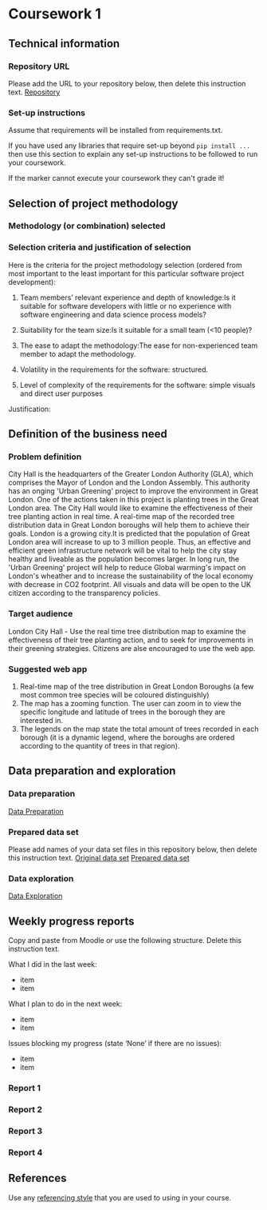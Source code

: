 # Coursework 1

## Technical information
### Repository URL
Please add the URL to your repository below, then delete this instruction text.
[Repository](https://github.com/ucl-comp0035/coursework-1-Rose-Pip)

### Set-up instructions

Assume that requirements will be installed from requirements.txt.

If you have used any libraries that require set-up beyond `pip install ...` then use this section to explain any set-up
instructions to be followed to run your coursework.

If the marker cannot execute your coursework they can't grade it!

## Selection of project methodology
### Methodology (or combination) selected

### Selection criteria and justification of selection
Here is the criteria for the project methodology selection (ordered from most important to the least important for this particular software project development):
1. Team members’ relevant experience and depth of knowledge:Is it suitable for software developers with little or no experience with software engineering and data science process models?

2. Suitability for the team size:Is it suitable for a small team (<10 people)?

3. The ease to adapt the methodology:The ease for non-experienced team member to adapt the methodology.

4. Volatility in the requirements for the software: structured. 

5. Level of complexity of the requirements for the software: simple visuals and direct user purposes 

Justification:

## Definition of the business need
### Problem definition
City Hall is the headquarters of the Greater London Authority (GLA), which comprises the Mayor of London and the London Assembly. This authority has an onging 'Urban Greening' project to improve the environment in Great London. One of the actions taken in this project is planting trees in the Great London area. The City Hall would like to examine the effectiveness of their tree planting action in real time. A real-time map of the recorded tree distribution data in Great London boroughs will help them to achieve their goals. London is a growing city.It is predicted that the population of Great London area will increase to up to 3 million people. Thus, an effective and efficient green infrastructure network will be vital to help the city stay healthy and liveable as the population becomes larger. In long run, the 'Urban Greening' project will help to reduce Global warming's impact on London's wheather and to increase the sustainability of the local economy with decrease in CO2 footprint. All visuals and data will be open to the UK citizen according to the transparency policies. 

### Target audience
London City Hall - Use the real time tree distribution map to examine the effectiveness of their tree planting action, and to seek for improvements in their greening strategies. Citizens are alse encouraged to use the web app. 

### Suggested web app
1. Real-time map of the tree distribution in Great London Boroughs (a few most common tree species will be coloured distinguishly)
2. The map has a zooming function. The user can zoom in to view the specific longitude and latitude of trees in the borough they are interested in. 
3. The legends on the map state the total amount of trees recorded in each borough (it is a dynamic legend, where the boroughs are ordered according to the quantity of trees in that region). 

## Data preparation and exploration
### Data preparation

[Data Preparation](data_preparation.py)

### Prepared data set
Please add names of your data set files in this repository below, then delete this instruction text.
[Original data set]()
[Prepared data set]()

### Data exploration

[Data Exploration](data_exploration.py)

## Weekly progress reports
Copy and paste from Moodle or use the following structure. Delete this instruction text.

What I did in the last week:
- item
- item

What I plan to do in the next week:
- item
- item

Issues blocking my progress (state ‘None’ if there are no issues):
- item
- item

### Report 1

### Report 2

### Report 3

### Report 4

## References
Use any [referencing style](https://library-guides.ucl.ac.uk/referencing-plagiarism/referencing-styles) that you are
used to using in your course.

